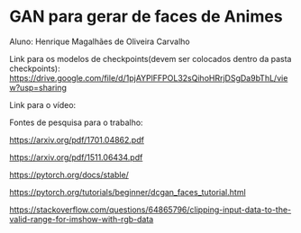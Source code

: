 # GAN para gerar de faces de Animes

Aluno: Henrique Magalhães de Oliveira Carvalho

Link para os modelos de checkpoints(devem ser colocados dentro da pasta checkpoints):
https://drive.google.com/file/d/1pjAYPlFFPOL32sQihoHRrjDSgDa9bThL/view?usp=sharing

Link para o vídeo:


Fontes de pesquisa para o trabalho:

https://arxiv.org/pdf/1701.04862.pdf

https://arxiv.org/pdf/1511.06434.pdf

https://pytorch.org/docs/stable/

https://pytorch.org/tutorials/beginner/dcgan_faces_tutorial.html

https://stackoverflow.com/questions/64865796/clipping-input-data-to-the-valid-range-for-imshow-with-rgb-data
